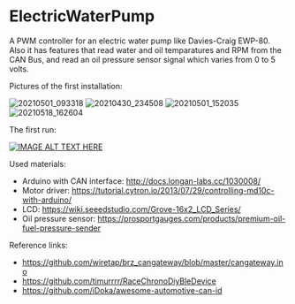 # ElectricWaterPump

A PWM controller for an electric water pump like Davies-Craig EWP-80.
Also it has features that read water and oil temparatures and RPM from the CAN Bus, and read an oil pressure sensor signal which varies from 0 to 5 volts.

Pictures of the first installation:

![20210501_093318](https://user-images.githubusercontent.com/49624742/214234224-91158e3a-f01c-485d-9975-7dc66803fc86.jpg)
![20210430_234508](https://user-images.githubusercontent.com/49624742/214234273-9969fa10-3be6-4157-8167-ba295df3b0ec.jpg)
![20210501_152035](https://user-images.githubusercontent.com/49624742/214234614-122bd5d2-d726-4e90-89e4-5a5c48a62ddd.jpg)
![20210518_162604](https://user-images.githubusercontent.com/49624742/214234434-791b2ea9-6a26-42f9-9b80-dc839cb38725.jpg)

The first run:

[![IMAGE ALT TEXT HERE](https://img.youtube.com/vi/Gr-7CdJrsGw/0.jpg)](https://www.youtube.com/watch?v=Gr-7CdJrsGw)

Used materials:
- Arduino with CAN interface: http://docs.longan-labs.cc/1030008/
- Motor driver: https://tutorial.cytron.io/2013/07/29/controlling-md10c-with-arduino/
- LCD: https://wiki.seeedstudio.com/Grove-16x2_LCD_Series/
- Oil pressure sensor: https://prosportgauges.com/products/premium-oil-fuel-pressure-sender

Reference links:
- https://github.com/wiretap/brz_cangateway/blob/master/cangateway.ino
- https://github.com/timurrrr/RaceChronoDiyBleDevice
- https://github.com/iDoka/awesome-automotive-can-id
